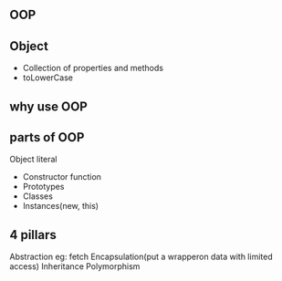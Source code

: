 ## OOP

## Object
- Collection of properties and methods
- toLowerCase

## why use OOP

## parts of OOP
Object literal

- Constructor function
- Prototypes
- Classes
- Instances(new, this)

## 4 pillars
Abstraction eg: fetch
Encapsulation(put a wrapperon data with limited access)
Inheritance
Polymorphism